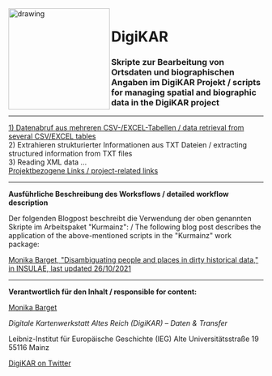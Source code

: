 <img src="https://github.com/ieg-dhr/DigiKAR/blob/main/DigiKAR_logo-small.png" alt="drawing" width="200" style="padding=10px" align="left"/>

# DigiKAR

### Skripte zur Bearbeitung von Ortsdaten und biographischen Angaben im DigiKAR Projekt / scripts for managing spatial and biographic data in the DigiKAR project

<hr>

<a href="https://ieg-dhr.github.io/DigiKAR/CSV-EXCEL.html">1) Datenabruf aus mehreren CSV-/EXCEL-Tabellen / data retrieval from several CSV/EXCEL tables</a><br>
<a href="https://ieg-dhr.github.io/DigiKAR/TXT.html"></a>2) Extrahieren strukturierter Informationen aus TXT Dateien / extracting structured information from TXT files<br>
<a href="https://ieg-dhr.github.io/DigiKAR/XML.html"></a>3) Reading XML data ...<br>
<a href="https://ieg-dhr.github.io/DigiKAR/CSV-EXCEL.html">Projektbezogene Links / project-related links</a>

<hr>

**Ausführliche Beschreibung des Worksflows / detailed workflow description**

Der folgenden Blogpost beschreibt die Verwendung der oben genannten Skripte im Arbeitspaket "Kurmainz": / The following blog post describes the application of the above-mentioned scripts in the "Kurmainz" work package:

[Monika Barget, "Disambiguating people and places in dirty historical data," in INSULAE, last updated 26/10/2021](https://insulae.hypotheses.org/333)

<hr>

**Verantwortlich für den Inhalt / responsible for content:**

[Monika Barget](https://github.com/MonikaBarget)

*Digitale Kartenwerkstatt Altes Reich (DigiKAR) – Daten & Transfer* 

Leibniz-Institut für Europäische Geschichte (IEG) 
Alte Universitätsstraße 19 
55116 Mainz 

[DigiKAR on Twitter](https://twitter.com/digi_KAR)






